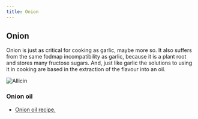 ```yaml
---
title: Onion
---
```


## Onion

Onion is just as critical for cooking as garlic, maybe more so. It also suffers from the same fodmap incompatibility as garlic, because it is a plant root and stores many fructose sugars. And, just like garlic the solutions to using it in cooking are based in the extraction of the flavour into an oil.

![Allicin]({{https://fodblog.github.io/}}/assets/pictures/onion.png)

### Onion oil

* [Onion oil recipe.](https://fodblog.github.io/2017/onion_oil/)